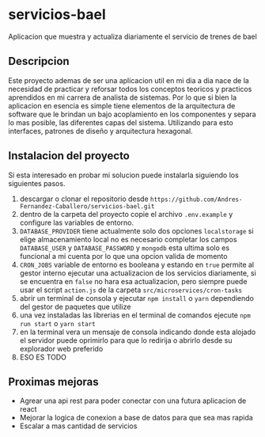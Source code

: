 # servicios-bael
Aplicacion que muestra y actualiza diariamente el servicio de trenes de bael

## Descripcion
Este proyecto ademas de ser una aplicacion util en mi dia a dia nace de la necesidad de practicar y reforsar todos los conceptos teoricos y practicos aprendidos en mi carrera de analista de sistemas.
Por lo que si bien la aplicacion en esencia es simple tiene elementos de la arquitectura de software que le brindan un bajo acoplamiento en los componentes y separa lo mas posible, las diferentes capas del sistema.
Utilizando para esto interfaces, patrones de diseño y arquitectura hexagonal.

## Instalacion del proyecto
Si esta interesado en probar mi solucion puede instalarla siguiendo los siguientes pasos.
1. descargar o clonar el repositorio desde `https://github.com/Andres-Fernandez-Caballero/servicios-bael.git`
2. dentro de la carpeta del proyecto copie el archivo `.env.example` y configure las variables de entorno.
3. `DATABASE_PROVIDER` tiene actualmente solo dos opciones `localstorage` si elige almacenamiento local no es necesario completar los campos `DATABASE_USER` y `DATABASE_PASSWORD` y `mongodb` esta ultima solo es funcional a mi cuenta por lo que una opcion valida de momento
4. `CRON_JOBS` variable de entorno es booleana y estando en `true` permite al gestor interno ejecutar una actualizacion de los servicios diariamente, si se encuentra en `false` no hara esa actualizacion, pero siempre puede usar el script `action.js` de la carpeta `src/microservices/cron-tasks` 
5. abrir un terminal de consola y ejecutar `npm install` o `yarn` dependiendo del gestor de paquetes que utilize
6. una vez instaladas las librerias en el terminal de comandos ejecute `npm run start` o `yarn start`
7. en la terminal vera un mensaje de consola indicando donde esta alojado el servidor puede oprimirlo para que lo redirija o abrirlo desde su explorador web preferido
8. ESO ES TODO 

## Proximas mejoras
* Agrear una api rest para poder conectar con una futura aplicacion de react
* Mejorar la logica de conexion a base de datos para que sea mas rapida
* Escalar a mas cantidad de servicios

